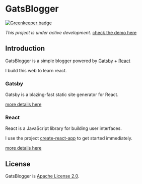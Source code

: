 # GatsBlogger

[![Greenkeeper badge](https://badges.greenkeeper.io/Kunduin/GatsBlogger.svg)](https://greenkeeper.io/)

*This project is under active development.* [check the demo here](https://kunduin.github.io/GatsBlogger/learning/build/index.html)

## Introduction

GatsBlogger is a simple blogger powered by [Gatsby](https://github.com/gatsbyjs/gatsby) + [React](https://github.com/facebook/react)

I build this web to learn react.

### Gatsby

Gatsby is a blazing-fast static site generator for React.

[more details here](https://github.com/gatsbyjs/gatsby)

### React

React is a JavaScript library for building user interfaces.

I use the project [create-react-app](https://github.com/facebook/create-react-app) to get started immediately.

[more details here](https://github.com/facebook/react)

## License

GatsBlogger is [Apache License 2.0](https://github.com/Kunduin/GatsBlogger/blob/master/LICENSE).

